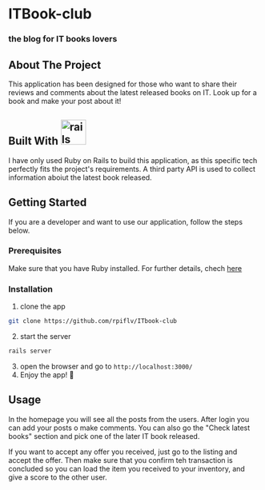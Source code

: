 # ITBook-club
### the blog for IT books lovers



## About The Project
This application has been designed for those who want to share their reviews and comments about the latest released books on IT. Look up for a book and make your post about it!

## Built With <a hrer="https://rubyonrails.org/"><img src="https://user-images.githubusercontent.com/67497636/220000643-b6bbd8fb-6a22-4192-80f7-08c2dfce721b.png" alt="rails" width="50" height="50"/></a>

I have only used Ruby on Rails to build this application, as this specific tech perfectly fits the project's requirements. A third party API is used to collect information aboiut the latest book released.

## Getting Started

If you are a developer and want to use our application, follow the steps below.

### Prerequisites

Make sure that you have Ruby installed. For further details, chech [here](https://guides.rubyonrails.org/getting_started.html)

### Installation

1. clone the app 
  ```sh 
  git clone https://github.com/rpiflv/ITbook-club
  ```
2. start the server
```sh
rails server
```
3. open the browser and go to ```http://localhost:3000/```
4. Enjoy the app! 🥳
  
## Usage

  In the homepage you will see all the posts from the users. After login you can add your posts o make comments.
  You can also go the "Check latest books" section and pick one of the later IT book released.

  If you want to accept any offer you received, just go to the listing and accept the offer. Then make sure that you confirm teh  transaction is concluded so you can load the item you received to your inventory, and give a score to the other user.
